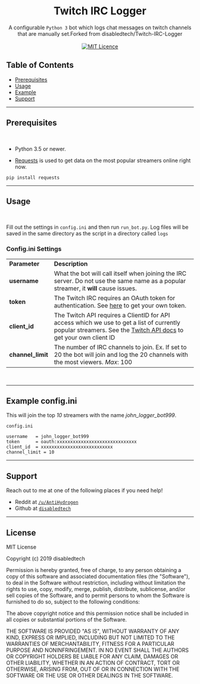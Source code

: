 <h1 align="center">Twitch IRC Logger</h1>

<div align="center">
    A configurable <code>Python 3</code> bot which logs chat messages on twitch channels that are manually set.Forked from disabledtech/Twitch-IRC-Logger
</div>

<br/>

<div align="center">
  <a href="http://badges.mit-license.org">
    <img src="http://img.shields.io/:license-mit-blue.svg?style=flat-square)"
      alt="MIT Licence" />
  </a>
</div>

## Table of Contents
- [Prerequisites](#prerequisites)
- [Usage](#usage)
- [Example](#example)
- [Support](#support)



---

## Prerequisites

<br/>

- Python 3.5 or newer.

- <a href="https://pypi.org/project/requests/" target="_blank">Requests</a> is used to get data on the most popular streamers online right now.
```
pip install requests
```

---
## Usage

<br/>

Fill out the settings in ```config.ini``` and then run ```run_bot.py```. Log files will be saved in the same directory as the script in a directory called ```logs```

### Config.ini Settings

<table>
    <tr>
        <td><b>Parameter</b></td>
        <td><b>Description</b></td>
    </tr>
    <tr>
        <td><strong>username</strong></td>
        <td>What the bot will call itself when joining the IRC server. Do not use the same name as a popular streamer, it <b>will</b> cause issues.</td>
    </tr>
    <tr>
        <td><strong>token</strong></td>
        <td>The Twitch IRC requires an OAuth token for authentication. See <a href="https://twitchapps.com/tmi/" target="_blank">here</a> to get your own token.</td>
    </tr>
    <tr>
        <td><strong>client_id</strong></td>
        <td>The Twitch API requires a ClientID for API access which we use to get a list of currently popular streamers. See the <a href="https://dev.twitch.tv/docs/v5" target="_blank">Twitch API docs</a> to get your own client ID</td>
    </tr>
    <tr>
        <td><strong>channel_limit</strong></td>
        <td>The number of IRC channels to join. Ex. If set to 20 the bot will join and log the 20 channels with the most viewers. <i>Max</i>: 100</td>
    </tr>
</table>
<br/>

---

## Example config.ini

This will join the top *10* streamers with the name *john_logger_bot999*.

`config.ini`


`username   = john_logger_bot999` <br/>
`token      = oauth:xxxxxxxxxxxxxxxxxxxxxxxxxxxxxx` <br/>
`client_id  = xxxxxxxxxxxxxxxxxxxxxxxxxxx` <br/>
`channel_limit = 10` <br/>

---

## Support

Reach out to me at one of the following places if you need help!

- Reddit at <a href="https://www.reddit.com/user/AntiHydrogen" target="_blank">`/u/AntiHydrogen`</a>
- Github at <a href="https://github.com/disabledtech" target="_blank">`disabledtech`</a>


---

## License

MIT License

Copyright (c) 2019 disabledtech

Permission is hereby granted, free of charge, to any person obtaining a copy
of this software and associated documentation files (the "Software"), to deal
in the Software without restriction, including without limitation the rights
to use, copy, modify, merge, publish, distribute, sublicense, and/or sell
copies of the Software, and to permit persons to whom the Software is
furnished to do so, subject to the following conditions:

The above copyright notice and this permission notice shall be included in all
copies or substantial portions of the Software.

THE SOFTWARE IS PROVIDED "AS IS", WITHOUT WARRANTY OF ANY KIND, EXPRESS OR
IMPLIED, INCLUDING BUT NOT LIMITED TO THE WARRANTIES OF MERCHANTABILITY,
FITNESS FOR A PARTICULAR PURPOSE AND NONINFRINGEMENT. IN NO EVENT SHALL THE
AUTHORS OR COPYRIGHT HOLDERS BE LIABLE FOR ANY CLAIM, DAMAGES OR OTHER
LIABILITY, WHETHER IN AN ACTION OF CONTRACT, TORT OR OTHERWISE, ARISING FROM,
OUT OF OR IN CONNECTION WITH THE SOFTWARE OR THE USE OR OTHER DEALINGS IN THE
SOFTWARE.

